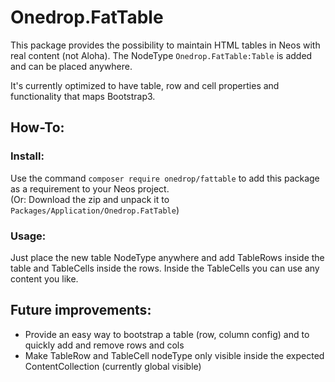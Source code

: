 # Onedrop.FatTable

This package provides the possibility to maintain HTML tables in Neos with real content (not Aloha).
The NodeType ``Onedrop.FatTable:Table`` is added and can be placed anywhere.
 
It's currently optimized to have table, row and cell properties and functionality that maps Bootstrap3.

## How-To:

### Install: 

Use the command ``composer require onedrop/fattable`` to add this package as a requirement to your Neos project.  
(Or: Download the zip and unpack it to ``Packages/Application/Onedrop.FatTable``)

### Usage:

Just place the new table NodeType anywhere and add TableRows inside the table and TableCells inside the rows. 
Inside the TableCells you can use any content you like.

## Future improvements:

- Provide an easy way to bootstrap a table (row, column config) and to quickly add and remove rows and cols
- Make TableRow and TableCell nodeType only visible inside the expected ContentCollection (currently global visible)